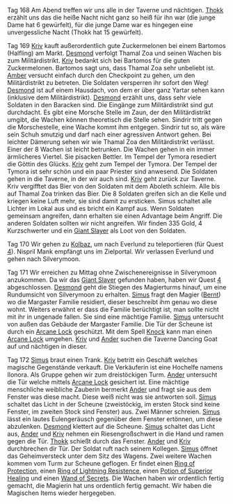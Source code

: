 Tag 168
Am Abend treffen wir uns alle in der Taverne und nächtigen. [Thokk](Spieler/Thokk/Thokk) erzählt uns das die heiße Nacht nicht ganz so heiß für ihn war (die junge Dame hat 6 gewürfelt), für die junge Dame war es hingegen eine unvergessliche Nacht (Thokk hat 15 gewürfelt).

Tag 169
[Kriv](Spieler/Kriv/Kriv) kauft außerordentlich gute Zuckermelonen bei einem Bartomos (Halfling) am Markt. [Desmond](Spieler/Desmond/Desmond) verfolgt Thamal Zoa und seinen Wachen bis zum Militärdistrikt. [Kriv](Spieler/Kriv/Kriv) bedankt sich bei Bartomos für die guten Zuckermelonen. Bartomos sagt uns, dass Thamal Zoa sehr unbeliebt ist.
[Amber](Spieler/Amber%20Ironfist/Amber%20Ironfist) versucht einfach durch den Checkpoint zu gehen, um den Militärdistrikt zu betreten. Die Soldaten versperren ihr sofort den Weg! [Desmond](Spieler/Desmond/Desmond) ist auf einem Hausdach, von dem er über ganz Yartar sehen kann (inklusive dem Militärdistrikt). [Desmond](Spieler/Desmond/Desmond) erzählt uns, dass sehr viele Soldaten in den Baracken sind.
Die Eingänge zum Militärdistrikt sind gut durchdacht. Es gibt eine Morsche Stelle im Zaun, der den Militärdistrikt umgibt, die Wachen können theoretisch die Stelle sehen. Sindrir tritt gegen die Morschestelle, eine Wache kommt ihm entgegen. Sindrir tut so, als wäre sein Schuh smutzig und darf nach einer agressiven Antwort gehen.
Bei leichter Dämerung sehen wir wie Thamal Zoa den Militärdistrikt verlässt. Einer der 8 Wachen ist leicht betrunken. Die Wachen gehen in ein immer ärmlicheres Viertel. Sie pisacken Bettler.
Im Tempel der Tymora resediert die Göttin des Glücks. [Kriv](Spieler/Kriv/Kriv) geht zum Tempel der Tymora. Der Tempel der Tymora ist sehr schön und ein paar Priester sind anwesend.
Die Soldaten gehen in die Taverne, in der wir auch sind. [Kriv](Spieler/Kriv/Kriv) geht zurück zur Taverne. Kriv vergifftet das Bier von den Soldaten mit dem Aboleth schleim. Alle bis auf Thamal Zoa trinken das Bier. Die 8 Soldaten greifen sich an die Kelle und kriegen keine Luft mehr, sie sind damit zu ersticken. Simus schaltet alle Lichter im Lokal aus und es bricht ein Kampf aus. Wenn Soldaten gemeinsam angreifen, dann erhalten sie einen Advantage beim Angriff. Die anderen Soldaten sollten wir nicht angreifen. Wir finden 335 Gold, 4 Kurzschwerter und ein  [Giant Slayer](Gegenstände/Giantslayer) als Loot von den Soldaten.

Tag 170
Wir gehen zu [Kolbaz](NPCs#Kolbaz), um nach Everlund zu teleportieren (für Quest [4](Quest%204.md)). Nispril Mank empfängt uns im Zielportal. Wir verlassen Everlund und gehen nach Silverymoon.

Tag 171
Wir erreichen zu Mittag ohne Zwischenereignisse in Silverymoon anzukommen. Da wir das [Giant Slayer](Gegenstände/Giantslayer) gefunden haben, haben wir Quest [4](Quest%204.md) abgeschlossen. [Desmond](Spieler/Desmond/Desmond) geht die Stiegen des Magierturms hinauf, um eine Rundumsicht von Silverymoon zu erhalten. [Simus](Spieler/Simus/Simus) fragt den Magier ([Bernt](NPCs#Bernt)) wo die Margaster Familie residiert, dieser beschreibt ihm genau wo diese wohnt. Weiters erwähnt er dass die Familie berüchtigt ist, man sollte nicht mit ihr in ungenade fallen. Sie sind eine mächtige Familie.
[Simus](Spieler/Simus/Simus) untersucht von außen das Gebäude der Margaster Familie. Die Tür der Scheune ist durch ein [Arcane Lock](https://www.dndbeyond.com/spells/2003-arcane-lock) geschützt. Mit dem Spell [Knock](https://www.dndbeyond.com/spells/2162-knock) kann man einen [Arcane Lock](https://www.dndbeyond.com/spells/2003-arcane-lock) umgehen.
[Kriv](Spieler/Kriv/Kriv) und [Ander](Spieler/Ander%20Thorngage/Ander%20Thorngage) suchen die Taverne Dancing Goat auf und nächtigen in dieser.

Tag 172
[Simus](Spieler/Simus/Simus) braut einen Trank. [Kriv](Spieler/Kriv/Kriv) betritt ein Geschäft welches magische Gegenstände verkauft. Die Verkäuferin ist eine Hochelfe namens Ilonora.
Als Gruppe gehen wir zum dreistöckigen Turm. [Ander](Spieler/Ander%20Thorngage/Ander%20Thorngage) untersucht die Tür welche mittels [Arcane Lock](https://www.dndbeyond.com/spells/2003-arcane-lock) gesichert ist. Eine mächtige menschliche weibliche Zauberin bermerkt [Ander](Spieler/Ander%20Thorngage/Ander%20Thorngage) und fragt sie aus dem Fenster was diese macht. Diese weiß nicht was sie antworten soll.
[Simus](Spieler/Simus/Simus) schaltet das Licht in der Scheune (zweistöckig, im ersten Stock sind keine Fenster, im zweiten Stock sind Fenster) aus. Zwei Männer schreien.
[Simus](Spieler/Simus/Simus) lässt ein lautes Eulengeräusch gegenüber dem Fenster ertönnen, um diese abzulenken. [Desmond](Spieler/Desmond/Desmond) klettert auf die Scheune. [Simus](Spieler/Simus/Simus) schaltet das Licht aus, [Ander](Spieler/Ander%20Thorngage/Ander%20Thorngage) und [Kriv](Spieler/Kriv/Kriv) nehmen ein Riesengroßschwert in die Hand und ramen gegen die Tür. [Thokk](Spieler/Thokk/Thokk) schießt durch das Fenster.  [Ander](Spieler/Ander%20Thorngage/Ander%20Thorngage) und [Kriv](Spieler/Kriv/Kriv) durchbrechen dir Tür. Der Soldat ruft nach seinem Kollegen. [Simus](Spieler/Simus/Simus) öffnet das Geheimversteck unter dem Sitz des Wagens. Zwei weitere Wachen kommen vom Turm zur Scheune geflogen. Er findet einen [Ring of Protection](https://www.dndbeyond.com/magic-items/4726-ring-of-protection), einen [Ring of Lightning Resistence](https://www.dndbeyond.com/magic-items/5151-ring-of-lightning-resistance), einen [Potion of Superior Healing](https://www.dndbeyond.com/magic-items/5134-potion-of-healing-superior) und einen [Wand of Secrets](https://www.dndbeyond.com/magic-items/4797-wand-of-secrets). Die Wachen haben wir ordentlich fertig gemacht, die Magierin hat uns ordentlich fertig gemacht. Wir haben die Magischen Items wieder hergegeben.
